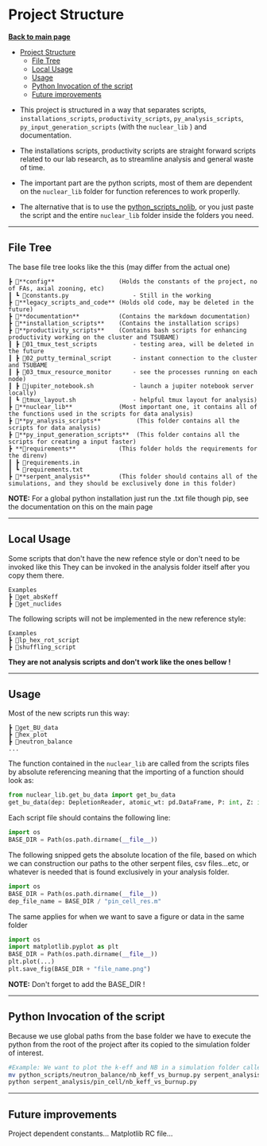 # Project Structure

**[Back to main page](https://github.com/ObaraOrg/obara_lab)**

<!-- TOC -->

- [Project Structure](#project-structure)
  - [File Tree](#file-tree)
  - [Local Usage](#local-usage)
  - [Usage](#usage)
  - [Python Invocation of the script](#python-invocation-of-the-script)
  - [Future improvements](#future-improvements)

<!-- /TOC -->

- This project is structured in a way that separates scripts, `installations_scripts`, `productivity_scripts`, `py_analysis_scripts`, `py_input_generation_scripts` (with the `nuclear_lib` ) and documentation.
- The installations scripts, productivity scripts are straight forward scripts related to our lab research, as to streamline analysis and general waste of time.

- The important part are the python scripts, most of them are dependent on the `nuclear_lib`  folder for function references to work properlly. 

- The alternative that is to use the [python_scripts_nolib](python_scripts_no_lib), 
or you just paste the script and the entire `nuclear_lib` folder inside the folders you need.

---

## File Tree

The base file tree looks like the this (may differ from the actual one)

```
┣ 📂**config**                  (Holds the constants of the project, no of FAs, axial zooning, etc)
┃ ┗ 📜constants.py                  - Still in the working
┣ 📂**legacy_scripts_and_code** (Holds old code, may be deleted in the future)
┣ 📂**documentation**           (Contains the markdown documentation)
┣ 📂**installation_scripts**    (Contains the installation scrips)
┣ 📂**productivity_scripts**    (Contains bash scripts for enhancing productivity working on the cluster and TSUBAME)
┃ ┣ 📂01_tmux_test_scripts          - testing area, will be deleted in the future
┃ ┣ 📂02_putty_terminal_script      - instant connection to the cluster and TSUBAME
┃ ┣ 📂03_tmux_resource_monitor      - see the processes running on each node)
┃ ┣ 📜jupiter_notebook.sh           - launch a jupiter notebook server locally)
┃ ┗ 📜tmux_layout.sh                - helpful tmux layout for analysis)
┣ 📂**nuclear_lib**             (Most important one, it contains all of the functions used in the scripts for data analysis)
┣ 📂**py_analysis_scripts**          (This folder contains all the scripts for data analysis)
┣ 📂**py_input_generation_scripts**  (This folder contains all the scripts for creating a input faster)
┣ **📂requirements**            (This folder holds the requirements for the direnv)
┃ ┣ 📜requirements.in
┃ ┗ 📜requirements.txt
┣ 📂**serpent_analysis**        (This folder should contains all of the simulations, and they should be exclusively done in this folder)
```

**NOTE:** For a global python installation just run the .txt file though pip, see the documentation on this on the main page

---

## Local Usage 
Some scripts that don't have the new refence style or don't need to be invoked like this
They can be invoked in the analysis folder itself after you copy them there.

``` 
Examples
┣ 📂get_absKeff
┣ 📂get_nuclides
```
The following scripts will not be implemented in the new reference style:
 
```
Examples
┣ 📂lp_hex_rot_script
┣ 📂shuffling_script
```

**They are not analysis scripts and don't work like the ones bellow !**

---

## Usage

Most of the new scripts run this way:
```
┣ 📂get_BU_data 
┣ 📂hex_plot
┣ 📂neutron_balance
...     
```

The function contained in the `nuclear_lib` are called from the scripts files by absolute referencing meaning that the importing of a function should look as:

```python 
from nuclear_lib.get_bu_data import get_bu_data
get_bu_data(dep: DepletionReader, atomic_wt: pd.DataFrame, P: int, Z: int)
```

Each script file should contains the following line:

```python 
import os
BASE_DIR = Path(os.path.dirname(__file__))
```
The following snipped gets the absolute location of the file, based on which we can construction our paths to the other serpent files, csv files...etc, or whatever is needed that is found exclusively in your analysis folder.

```python 
import os
BASE_DIR = Path(os.path.dirname(__file__))
dep_file_name = BASE_DIR / "pin_cell_res.m"
```
The same applies for when we want to save a figure or data in the same folder

```python 
import os
import matplotlib.pyplot as plt
BASE_DIR = Path(os.path.dirname(__file__))
plt.plot(...)
plt.save_fig(BASE_DIR + "file_name.png")
```
**NOTE:** Don't forget to add the BASE_DIR !


---


## Python Invocation of the script
Because we use global paths from the base folder we have to execute the python from the root of the project after its copied to the simulation folder of interest.

```sh
#Example: We want to plot the k-eff and NB in a simulation folder called pin_cell
mv python_scripts/neutron_balance/nb_keff_vs_burnup.py serpent_analysis/pin_cell/
python serpent_analysis/pin_cell/nb_keff_vs_burnup.py
```

---


## Future improvements
Project dependent constants...
Matplotlib RC file...